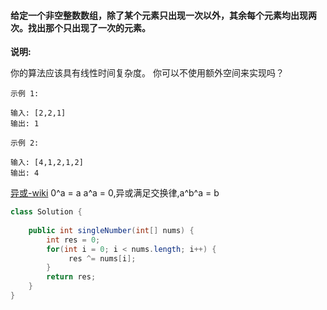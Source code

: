 #### 给定一个非空整数数组，除了某个元素只出现一次以外，其余每个元素均出现两次。找出那个只出现了一次的元素。

**说明:**

你的算法应该具有线性时间复杂度。 你可以不使用额外空间来实现吗？

`示例 1:`
```
输入: [2,2,1]
输出: 1
```
`示例 2:`
```
输入: [4,1,2,1,2]
输出: 4
```

[异或-wiki](https://zh.wikipedia.org/wiki/%E9%80%BB%E8%BE%91%E5%BC%82%E6%88%96)
0^a = a a^a = 0,异或满足交换律,a^b^a = b
```java
class Solution {
    
    public int singleNumber(int[] nums) {
        int res = 0;
        for(int i = 0; i < nums.length; i++) {
             res ^= nums[i];
        }
        return res;
    }
}
```
